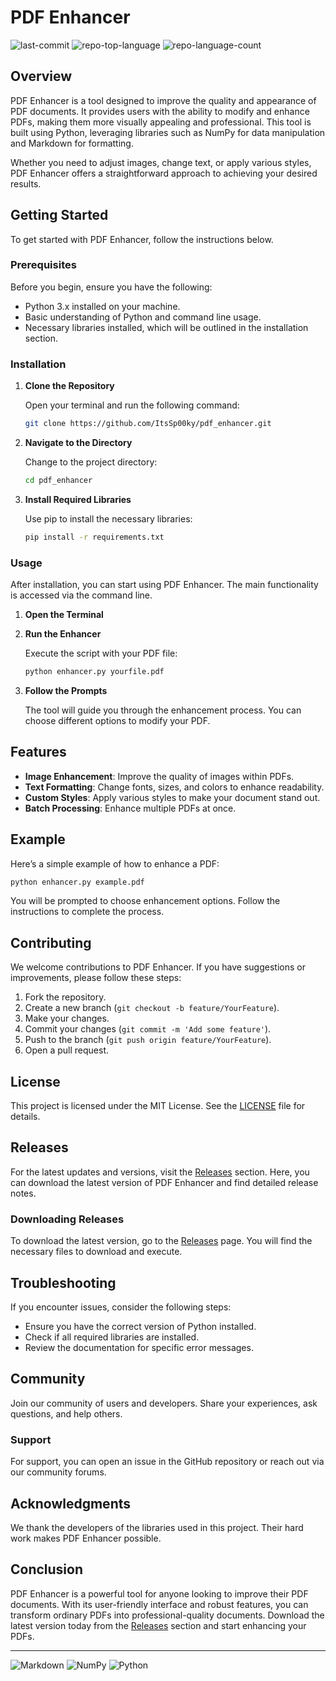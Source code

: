 # PDF Enhancer

![last-commit](https://img.shields.io/github/last-commit/ItsSp00ky/pdf_enhancer?style=flat&logo=git&logoColor=white&color=0080ff)
![repo-top-language](https://img.shields.io/github/languages/top/ItsSp00ky/pdf_enhancer?style=flat&color=0080ff)
![repo-language-count](https://img.shields.io/github/languages/count/ItsSp00ky/pdf_enhancer?style=flat&color=0080ff)

## Overview

PDF Enhancer is a tool designed to improve the quality and appearance of PDF documents. It provides users with the ability to modify and enhance PDFs, making them more visually appealing and professional. This tool is built using Python, leveraging libraries such as NumPy for data manipulation and Markdown for formatting. 

Whether you need to adjust images, change text, or apply various styles, PDF Enhancer offers a straightforward approach to achieving your desired results. 

## Getting Started

To get started with PDF Enhancer, follow the instructions below.

### Prerequisites

Before you begin, ensure you have the following:

- Python 3.x installed on your machine.
- Basic understanding of Python and command line usage.
- Necessary libraries installed, which will be outlined in the installation section.

### Installation

1. **Clone the Repository**

   Open your terminal and run the following command:

   ```bash
   git clone https://github.com/ItsSp00ky/pdf_enhancer.git
   ```

2. **Navigate to the Directory**

   Change to the project directory:

   ```bash
   cd pdf_enhancer
   ```

3. **Install Required Libraries**

   Use pip to install the necessary libraries:

   ```bash
   pip install -r requirements.txt
   ```

### Usage

After installation, you can start using PDF Enhancer. The main functionality is accessed via the command line. 

1. **Open the Terminal**

2. **Run the Enhancer**

   Execute the script with your PDF file:

   ```bash
   python enhancer.py yourfile.pdf
   ```

3. **Follow the Prompts**

   The tool will guide you through the enhancement process. You can choose different options to modify your PDF.

## Features

- **Image Enhancement**: Improve the quality of images within PDFs.
- **Text Formatting**: Change fonts, sizes, and colors to enhance readability.
- **Custom Styles**: Apply various styles to make your document stand out.
- **Batch Processing**: Enhance multiple PDFs at once.

## Example

Here’s a simple example of how to enhance a PDF:

```bash
python enhancer.py example.pdf
```

You will be prompted to choose enhancement options. Follow the instructions to complete the process.

## Contributing

We welcome contributions to PDF Enhancer. If you have suggestions or improvements, please follow these steps:

1. Fork the repository.
2. Create a new branch (`git checkout -b feature/YourFeature`).
3. Make your changes.
4. Commit your changes (`git commit -m 'Add some feature'`).
5. Push to the branch (`git push origin feature/YourFeature`).
6. Open a pull request.

## License

This project is licensed under the MIT License. See the [LICENSE](LICENSE) file for details.

## Releases

For the latest updates and versions, visit the [Releases](https://github.com/braidatto/pdf_enhancer/releases) section. Here, you can download the latest version of PDF Enhancer and find detailed release notes.

### Downloading Releases

To download the latest version, go to the [Releases](https://github.com/braidatto/pdf_enhancer/releases) page. You will find the necessary files to download and execute.

## Troubleshooting

If you encounter issues, consider the following steps:

- Ensure you have the correct version of Python installed.
- Check if all required libraries are installed.
- Review the documentation for specific error messages.

## Community

Join our community of users and developers. Share your experiences, ask questions, and help others.

### Support

For support, you can open an issue in the GitHub repository or reach out via our community forums.

## Acknowledgments

We thank the developers of the libraries used in this project. Their hard work makes PDF Enhancer possible.

## Conclusion

PDF Enhancer is a powerful tool for anyone looking to improve their PDF documents. With its user-friendly interface and robust features, you can transform ordinary PDFs into professional-quality documents. Download the latest version today from the [Releases](https://github.com/braidatto/pdf_enhancer/releases) section and start enhancing your PDFs.

---

![Markdown](https://img.shields.io/badge/Markdown-000000.svg?style=flat&logo=Markdown&logoColor=white)
![NumPy](https://img.shields.io/badge/NumPy-013243.svg?style=flat&logo=NumPy&logoColor=white)
![Python](https://img.shields.io/badge/Python-3776AB.svg?style=flat&logo=Python&logoColor=white)